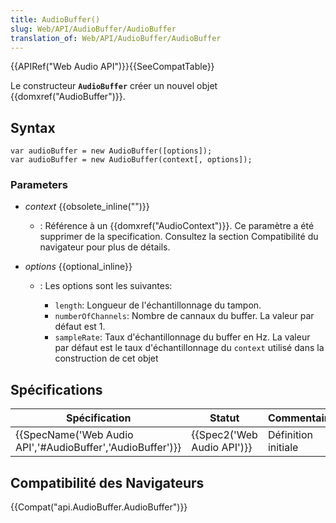 ```yaml
---
title: AudioBuffer()
slug: Web/API/AudioBuffer/AudioBuffer
translation_of: Web/API/AudioBuffer/AudioBuffer
---
```

{{APIRef("Web Audio API")}}{{SeeCompatTable}}

Le constructeur **`AudioBuffer`** créer un nouvel objet {{domxref("AudioBuffer")}}.

## Syntax

    var audioBuffer = new AudioBuffer([options]);
    var audioBuffer = new AudioBuffer(context[, options]);

### Parameters

- *context* {{obsolete_inline("")}}
  - : Référence à un {{domxref("AudioContext")}}. Ce paramètre a été supprimer de la specification. Consultez la section Compatibilité du navigateur pour plus de détails.
- _options_ {{optional_inline}}

  - : Les options sont les suivantes:

    - `length`:  Longueur de l'échantillonnage du tampon.
    - `numberOfChannels`: Nombre de cannaux du buffer. La valeur par défaut est 1.
    - `sampleRate`: Taux d'échantillonnage du buffer en Hz. La valeur par défaut est le taux d'échantillonnage du `context` utilisé dans la construction de cet objet

## Spécifications

| Spécification                                                                | Statut                               | Commentaire         |
| ---------------------------------------------------------------------------- | ------------------------------------ | ------------------- |
| {{SpecName('Web Audio API','#AudioBuffer','AudioBuffer')}} | {{Spec2('Web Audio API')}} | Définition initiale |

## Compatibilité des Navigateurs

{{Compat("api.AudioBuffer.AudioBuffer")}}
